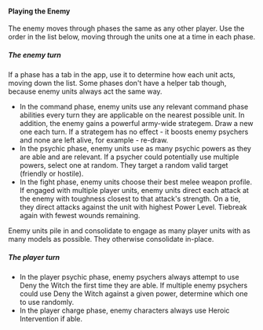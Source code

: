 #### Playing the Enemy

The enemy moves through phases the same as any other player. Use the order in the list below, moving through the units one at a time in each phase.

##### The enemy turn
If a phase has a tab in the app, use it to determine how each unit acts, moving down the list. Some phases don't have a helper tab though, because enemy units always act the same way.

- In the command phase, enemy units use any relevant command phase abilities every turn they are applicable on the nearest possible unit. In addition, the enemy gains a powerful army-wide strategem. Draw a new one each turn.
If a strategem has no effect - it boosts enemy psychers and none are left alive, for example - re-draw.
- In the psychic phase, enemy units use as many psychic powers as they are able and are relevant. If a psycher could potentially use multiple powers, select one at random. They target a random valid target (friendly or hostile).
- In the fight phase, enemy units choose their best melee weapon profile. If engaged with multiple player units, enemy units direct each attack at the enemy with toughness closest to that attack's strength. On a tie, they direct attacks against the unit with highest Power Level. Tiebreak again with fewest wounds remaining.

Enemy units pile in and consolidate to engage as many player units with as many models as possible. They otherwise consolidate in-place.

##### The player turn
- In the player psychic phase, enemy psychers always attempt to use Deny the Witch the first time they are able. If multiple enemy psychers could use Deny the Witch against a given power, determine which one to use randomly.
- In the player charge phase, enemy characters always use Heroic Intervention if able.
